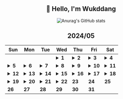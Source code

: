 <div align="center">

## 🙌 Hello, I'm Wukddang

![Anurag's GitHub stats](https://github-readme-stats.vercel.app/api?username=wukdddang&show_icons=true&theme=radical)


<!--CALENDAR-START-->
## 2024/05

| Sun | Mon | Tue | Wed | Thu | Fri | Sat |
| --- | --- | --- | --- | --- | --- | --- |
|     |     |     | <details><summary>**1**</summary>React: 딥다이브 p.464-467 / JS: 완벽 가이드 p.91-95 / TS: Udemy 강의 섹션 13.14-15</details> | <details><summary>**2**</summary>React: 딥다이브 p.468-471 / JS: 완벽 가이드 p.96-100 / TS: Udemy 강의 섹션 13.16-17</details> | <details><summary>**3**</summary>React: 딥다이브 p.472-475 / JS: 완벽 가이드 p.101-105 / TS: Udemy 강의 섹션 13.18-19</details> | <details><summary>**4**</summary>React: 딥다이브 p.476-480 / JS: 완벽 가이드 p.106-110 / TS: Udemy 강의 섹션 13.20-22</details> |
| <details><summary>**5**</summary>React: 딥다이브 p.481-484 / JS: 완벽 가이드 p.111-115 / TS: Udemy 강의 섹션 13.23-24</details> | <details><summary>**6**</summary>React: 딥다이브 p.485-490 / JS: 완벽 가이드 p.116-120 / TS: Udemy 강의 섹션 13.25-30</details> | <details><summary>**7**</summary>React: 딥다이브 p.491-495 / JS: 완벽 가이드 p.121-125 / 프론트 실무: 패캠 섹션 1.1-4</details> | <details><summary>**8**</summary>React: 딥다이브 p.496-500 / JS: 완벽 가이드 p.126-130 / TS: Udemy 강의 섹션 13.31-35</details> | <details><summary>**9**</summary>React: 딥다이브 p.501-505 / JS: 완벽 가이드 p.131-135 / TS: Udemy 강의 섹션 13.36-38</details> | <details><summary>**10**</summary>React: 딥다이브 p.506-510 / JS: 완벽 가이드 p.136-140 / TS: Udemy 강의 섹션 13.39-41</details> | <details><summary>**11**</summary>React: 딥다이브 p.511-515 / JS: 완벽 가이드 p.141-145 / TS: Udemy 강의 섹션 13.42-44</details> |
| <details><summary>**12**</summary>React: 딥다이브 p.516-520 / JS: 완벽 가이드 p.146-150 / TS: Udemy 강의 섹션 13.45-51</details> | <details><summary>**13**</summary>React: 딥다이브 p.521-525 / JS: 완벽 가이드 p.151-155 / TS: Udemy 강의 섹션 13.52-57 / Next.js: 문서 읽기 - cookies(), headers(), server action</details> | <details><summary>**14**</summary>React: 딥다이브 p.526-530 / JS: 완벽 가이드 p.156-160</details> | <details><summary>**15**</summary>React: 딥다이브 p.531-535 / JS: 완벽 가이드 p.161-165 / TS: Udemy 강의 섹션 13.58-60</details> | <details><summary>**16**</summary>React: 딥다이브 p.536-538 / JS: 완벽 가이드 p.166-168</details> | <details><summary>**17**</summary>DOM: 1-2강 / ES6+ 심화: 1-2강</details> | <details><summary>**18**</summary>DOM: 3강 / ES6+ 심화: 3강</details> |
| <details><summary>**19**</summary>DOM: 4강 / ES6+ 심화: 4강 / 패캠 블록체인: Consensus</details> | <details><summary>**20**</summary>DOM: 5-6강 / ES6+ 심화: 5-6강 / 패캠 블록체인: LevelDB</details> | <details><summary>**21**</summary>DOM: 7강 / ES6+ 심화: 7-8강 / 패캠 블록체인: Hard Fork, Soft Fork</details> | <details><summary>**22**</summary>DOM: 8강 / ES6+ 심화: 9강 / 패캠 블록체인: Node, Wallet</details> | **23** | **24** | **25** |
| **26** | **27** | **28** | **29** | **30** | **31** |

<!--CALENDAR-END-->
